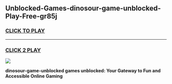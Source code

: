 
## Unblocked-Games-dinosour-game-unblocked-Play-Free-gr85j
<h3>
<a href="https://premium76.site?title=dinosour-game-unblocked&ref=18A">CLICK TO PLAY</a></h3>
<hr>

<h3>
<a href="https://premium76.site?title=dinosour-game-unblocked&ref=18A">CLICK 2 PLAY</a>
  
</h3>

<a href="https://premium76.site?title=dinosour-game-unblocked&ref=18A"><img src="https://clearcache.store/games.png"></a>


**dinosour-game-unblocked games unblocked: Your Gateway to Fun and Accessible Online Gaming**
